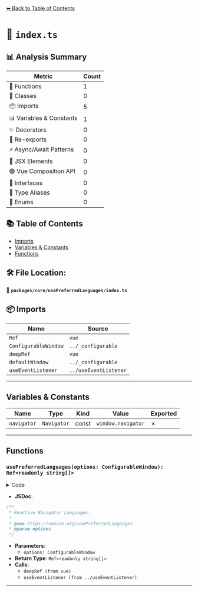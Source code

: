 [⬅️ Back to Table of Contents](../../../index.md)

# 📄 `index.ts`

## 📊 Analysis Summary

| Metric | Count |
|--------|-------|
| 🔧 Functions | 1 |
| 🧱 Classes | 0 |
| 📦 Imports | 5 |
| 📊 Variables & Constants | 1 |
| ✨ Decorators | 0 |
| 🔄 Re-exports | 0 |
| ⚡ Async/Await Patterns | 0 |
| 💠 JSX Elements | 0 |
| 🟢 Vue Composition API | 0 |
| 📐 Interfaces | 0 |
| 📑 Type Aliases | 0 |
| 🎯 Enums | 0 |

## 📚 Table of Contents

- [Imports](#imports)
- [Variables & Constants](#variables-constants)
- [Functions](#functions)

## 🛠️ File Location:
📂 **`packages/core/usePreferredLanguages/index.ts`**

## 📦 Imports

| Name | Source |
|------|--------|
| `Ref` | `vue` |
| `ConfigurableWindow` | `../_configurable` |
| `deepRef` | `vue` |
| `defaultWindow` | `../_configurable` |
| `useEventListener` | `../useEventListener` |


---

## Variables & Constants

| Name | Type | Kind | Value | Exported |
|------|------|------|-------|----------|
| `navigator` | `Navigator` | const | `window.navigator` | ✗ |


---

## Functions

### `usePreferredLanguages(options: ConfigurableWindow): Ref<readonly string[]>`

<details><summary>Code</summary>

```ts
export function usePreferredLanguages(options: ConfigurableWindow = {}): Ref<readonly string[]> {
  const { window = defaultWindow } = options
  if (!window)
    return deepRef(['en'])

  const navigator = window.navigator
  const value = deepRef<readonly string[]>(navigator.languages)

  useEventListener(window, 'languagechange', () => {
    value.value = navigator.languages
  }, { passive: true })

  return value
}
```
</details>

- **JSDoc**:
```ts
/**
 * Reactive Navigator Languages.
 *
 * @see https://vueuse.org/usePreferredLanguages
 * @param options
 */
```

- **Parameters**:
  - `options: ConfigurableWindow`
- **Return Type**: `Ref<readonly string[]>`
- **Calls**:
  - `deepRef (from vue)`
  - `useEventListener (from ../useEventListener)`

---
